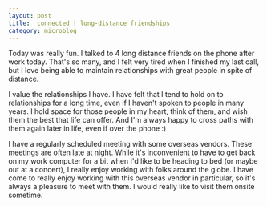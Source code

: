 ```yaml
---
layout: post
title:  connected | long-distance friendships
category: microblog
---
```


Today was really fun. I talked to 4 long distance friends on the phone after work today. That's so many, and I felt very tired when I finished my last call, but I love being able to maintain relationships with great people in spite of distance. 

I value the relationships I have. I have felt that I tend to hold on to relationships for a long time, even if I haven't spoken to people in many years. I hold space for those people in my heart, think of them, and wish them the best that life can offer. And I'm always happy to cross paths with them again later in life, even if over the phone :)

I have a regularly scheduled meeting with some overseas vendors. These meetings are often late at night. While it's inconvenient to have to get back on my work computer for a bit when I'd like to be heading to bed (or maybe out at a concert), I really enjoy working with folks around the globe. I have come to really enjoy working with this overseas vendor in particular, so it's always a pleasure to meet with them. I would really like to visit them onsite sometime.
